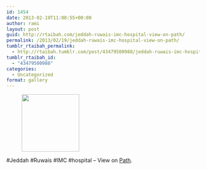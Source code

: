 ```yaml
---
id: 1454
date: 2013-02-19T11:08:55+00:00
author: rami
layout: post
guid: http://rtaibah.com/jeddah-ruwais-imc-hospital-view-on-path/
permalink: /2013/02/19/jeddah-ruwais-imc-hospital-view-on-path/
tumblr_rtaibah_permalink:
  - http://rtaibah.tumblr.com/post/43479500988/jeddah-ruwais-imc-hospital-view-on-path
tumblr_rtaibah_id:
  - "43479500988"
categories:
  - Uncategorized
format: gallery
---
```

<div id='gallery-193' class='gallery galleryid-1454 gallery-columns-3 gallery-size-thumbnail'>
  <figure class='gallery-item'> 
  
  <div class='gallery-icon landscape'>
    <a href='http://139.59.20.41/2013/02/19/jeddah-ruwais-imc-hospital-view-on-path/attachment/1455/'><img width="150" height="150" src="http://139.59.20.41/wp-content/uploads/2013/02/tumblr_migsax5U4W1qb4qlko1_1280-150x150.jpg" class="attachment-thumbnail size-thumbnail" alt="" srcset="http://139.59.20.41/wp-content/uploads/2013/02/tumblr_migsax5U4W1qb4qlko1_1280-150x150.jpg 150w, http://139.59.20.41/wp-content/uploads/2013/02/tumblr_migsax5U4W1qb4qlko1_1280-100x100.jpg 100w" sizes="100vw" /></a>
  </div></figure>
</div>

#Jeddah #Ruwais #IMC #hospital – View on [Path](https://path.com/p/3naTID).